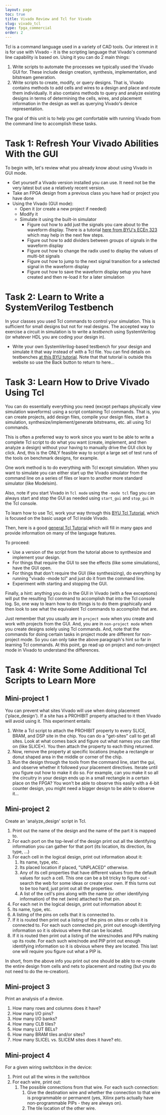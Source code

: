 ```yaml
---
layout: page
toc: true
title: Vivado Review and Tcl for Vivado
slug: vivado_tcl
type: fpga_commercial
order: 2
---
```


Tcl is a command language used in a variety of CAD tools.  Our interest in it is for use with Vivado - it is the scripting language that Vivado's command line capability is based on.  Using it you can do 2 main things:

1. Write scripts to automate the processes we typically used the Vivado GUI for.  These include design creation, synthesis, implementation, and bitstream generation.
2. Write scripts to create, modify, or query designs.  That is, Vivado contains methods to add cells and wires to a design and place and route them individually.  It also contains methods to query and analyze existing designs in terms of determining the cells, wires, and placement information in the design as well as querying Vivado's device representation.

The goal of this unit is to help you get comfortable with running Vivado from the command line to accomplish these tasks.

# Task 1: Refresh Your Vivado Abilities With the GUI
To begin with, let's review what you already know about using Vivado in GUI mode.
* Get yourself a Vivado version installed you can use.  It need not be the very latest but use a relatively recent version.
* Take an FPGA design from a previous class you have had or project you have done
* Using the Vivado (GUI mode):
  * Open it (or create a new project if needed)
  * Modify it
  * Simulate it using the built-in simulator
    * Figure out how to add just the signals you care about to the waveform display.  There is a tutorial [here from BYU's ECEn 323](http://ecen323wiki.groups.et.byu.net/dokuwiki/doku.php?id=tutorials:simulation_tutorials) which may help in the next few steps.
    * Figure out how to add dividers between groups of signals in the waveform display
    * Figure out how to change the radix used to display the values of multi-bit signals
    * Figure out how to jump to the next signal transition for a selected signal in the waveform display
    * Figure out how to save the waveform display setup you have created and then re-load it for a later simulation
  
# Task 2: Learn to Write a SystemVerilog Testbench
In your classes you used Tcl commands to control your simulation.  This is sufficient for small designs but not for real designs.   The accepted way to exercise a circuit in simulation is to write a *testbench* using SystemVerilog (or whatever HDL you are coding your design in).

* Write your own SystemVerilog-based testbench for your design and simulate it that way instead of with a Tcl file.  You can find details on testbenches [at this BYU tutorial](https://github.com/byu-cpe/BYU-Computing-Tutorials/wiki/SVTestbenches).  Note that that tutorial is outside this website so use the Back button to return to here...

# Task 3: Learn How to Drive Vivado Using Tcl
You can do essentially everything you need (except perhaps physically view simulation waveforms) using a script containing Tcl commands.  That is, you can create projects, add design files, compile your design files, start a simulation, synthesize/implement/generate bitstreams, etc. all using Tcl commands.

This is often a preferred way to work since you want to be able to write a complete Tcl script to do what you want (create, implement, and then analyze a design) without your having to manually drive the GUI click by click.  And, this is the ONLY feasible way to script a large set of test runs of the tools on benchmark designs, for example.  

One work method is to do everything with Tcl except simulation.  When you want to simulate you can either start up the Vivado simulator from the command line on a series of files or learn to another more standard simulator (like Modelsim).

Also, note if you start Vivado in `Tcl mode` using the `-mode tcl` flag you can always start and stop the GUI as needed using `start_gui` and `stop_gui` in the Tcl console.

To learn how to use Tcl, work your way through this [BYU Tcl Tutorial](https://github.com/byu-cpe/BYU-Computing-Tutorials/wiki/TclVivado), which is focused on the basic usage of Tcl inside Vivado.

Then, here is a good [general Tcl Tutorial](https://wiki.tcl-lang.org/page/Tcl+Tutorial+Lesson+0) which will fill in many gaps and provide information on many of the language features.

To proceed:
* Use a version of the script from the tutorial above to synthesize and implement your design.
* For things that require the GUI to see the effects (like some simulations), have the GUI open.
* For things that don't require the GUI (like synthesizing), do everything by running "vivado -mode tcl" and just do it from the command line.
* Experiment with starting and stopping the GUI.

Finally, a hint: anything you do in the GUI in Vivado (with a few exceptions) will put the resulting Tcl command to accomplish that into the Tcl console log.  So, one way to learn how to do things is to do them graphically and then look to see what the equivalent Tcl commands to accomplish that are.  

Just remember that you usually are in `project mode` when you create and work with projects from the GUI.  And, you are in `non-project mode` when you create designs solely using Tcl commands.  And, note that the commands for doing certain tasks in project mode are different for non-project mode.  So you can only take the above paragraph's hint so far in learning Tcl commands.  At this point, go read up on project and non-project mode in Vivado to understand the differences.

# Task 4: Write Some Additional Tcl Scripts to Learn More

## Mini-project 1
You can prevent what sites Vivado will use when doing placement ('place_design').  If a site has a PROHIBIT property attached to it then Vivado will avoid using it.  This experiment entails:

1. Write a Tcl script to attach the PROHIBIT property to every SLICE, BRAM, and DSP site in the chip.  You can do a "get-sites" call to get all sites.  Look at what comes back and figure out what names you can filter on  (like SLICE*).  You then attach the property to each thing returned.  
1. Now, remove the property at specific locations (maybe a rectangle or donut shaped area in the middle or corner of the chip.  
1. Run the design through the tools from the command line, start the gui, and observe whether it followed your placement directives.  Iterate until you figure out how to make it do so.  For example, can you make it so all the circuitry in your design ends up in a small rectangle in a certain place on the FPGA?  You won't be able to observe this easily with a 4-bit counter design, you might need a bigger design to be able to observe it...

## Mini-project 2
Create an 'analyze_design' script in Tcl.

1. Print out the name of the design and the name of the part it is mapped to.
1. For each port on the top-level of the design print out all the identifying information you can gather for that port (its location, its direction, its type, ...)
1. For each cell in the logical design, print out information about it:
   1. Its name, type, etc.
   1. Its placed location if placed, "UNPLACED" otherwise.
   1. Any of its cell properties that have different values from the default values for such a cell.  This one can be a bit tricky to figure out - search the web for some ideas or create your own.  If this turns out to be too hard, just print out all the properties.
   1. A list of the cell's pins along with the name (or other identifying information) of the net (wire) attached to that pin.
1. For each net in the logical design, print out information about it:
  1. Its name, type, etc.
  1. A listing of the pins on cells that it is connected to.
  1. If it is routed then print out a listing of the pins on sites or cells it is connected to.  For each such connected pin, print out enough identifying information so it is obvious where that can be located.
  1. If it is routed then print out a listing of the wires/nodes and PIPs making up its route.  For each such wire/node and PIP print out enough identifying information so it is obvious where they are located.  This last one will require you figure out what a PIP is.  

In short, from the above info you print out one should be able to re-create the entire design from cells and nets to placement and routing (but you do not need to do the re-creation).

## Mini-project 3
Print an analysis of a device. 
1. How many rows and columns does it have? 
1. How many I/O pins? 
1. How many I/O banks? 
1. How many CLB tiles? 
1. How many LUT BELs? 
1. How many BRAM tiles and/or sites?  
1. How many SLICEL vs. SLICEM sites does it have?
etc.

## Mini-project 4
For a given wiring switchbox in the device:
1. Print out all the wires in the switchbox
1. For each wire, print out:
   1. The possible connections from that wire. For each such connection:
      1. Give the destination wire and whether the connection to that wire is programmable or permanent (yes, Xilinx parts actually have non-programmable PIPs - they are always on).
      1. The tile location of the other wire.


